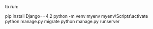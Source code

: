 to run:

pip install Django==4.2
python -m venv myenv
myenv\Scripts\activate
python manage.py migrate
python manage.py runserver 
